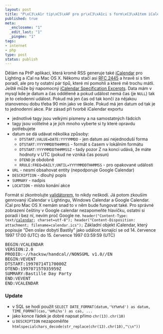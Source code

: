 ```yaml
--- 
layout: post
title: "P\xC3\xA1r tip\xC5\xAF pro pr\xC3\xA1ci s form\xC3\xA1tem iCalendar"
published: true
meta: 
  _encloseme: "1"
  _edit_last: "1"
  _pingme: "1"
tags: 
- internet
- php
type: post
status: publish
---
```

Dělám na PHP aplikaci, která kromě RSS generuje také <a href="http://cs.wikipedia.org/wiki/ICalendar">iCalendar</a> pro Lighting a iCal na Mac OS X. Někomu stačí asi <a href="http://tools.ietf.org/html/rfc2445">RFC 2445</a> a hravě si s tím poradí, ale pro ty ostatní pár tipů, které mi pomohli a které mě trochu mátli. Ještě může bý napomocný <a href="http://www.kanzaki.com/docs/ical/">iCalendar Specification Excerpts</a>.  Data mám v mysql kde je datum a čas odděleně a pokud událost nemá čas (je <code>NULL</code>) tak je to celodenní událost. Pokud má jen čas od tak končí za nějakou stanovenou dobu třeba 90 min jako ve škole. Pokud má jen datum od tak je to jednodenní akce.  Pár zásad při tvorbě iCalendar exportu
<ul>
	<li>jednotlivé tagy jsou velkými písmeny a na samostatných řádcích</li>
	<li>tagy jsou volitelné a je jich mnoho vyberte si ty které opravdu potřebujete</li>
	<li>datum se dá udávat několika způsoby:
<ul>
	<li><code>DTSTART;VALUE=DATE:YYYYMMDD</code> - jen datum asi nejednoduší forma</li>
	<li><code>DTSTART:YYYYMMDDTHHMMSS</code> - formát s časem v lokálním formátu</li>
	<li><code>DTSTART:YYYYMMDDTHHMMSSZ</code> - tady pozor Z na konci udává, že máte hodnoty v UTC (pokud ne vzniká čas posun)</li>
	<li><code>DTEND</code> je obdobně</li>
	<li><code>RRULE:FREQ=DAILY;UNTIL=YYYYMMDDTHHMMSS</code> - pro opakované události</li>
</ul>
</li>
	<li><code>URL</code> - nesmí obsahovat entity (nepodporuje Google Calendar)</li>
	<li><code>DESCRIPTION</code> - dlouhý popis</li>
	<li><code>SUMMARY</code> - nadpis</li>
	<li><code>LOCATION</code> - místo konání akce</li>
</ul>
Formát si zkontrolujte <a href="http://severinghaus.org/projects/icv/">validátorem</a>, to nikdy neškodí.  Já potom zkouším genrovaný iCalendar v Lightingu, Windows Calendar a Google Calendar. iCal pro Mac OS X nemám snad to v něm bude fungovat také.  Pro správné zobrazení češtiny v Google calendar nezapomeňte hlavičku, ostatní si poradí i bez ní, nevím proč Google ne. <code>header("Content-Type: text/<a href="http://www.dadsplan.com/">calendar</a>; charset=utf-8"); header("Content-Disposition: attachment; filename=calendar.ics");</code> Základní objekt iCalendar, který popisuje "Den oslav dobytí Bastily" jako událost konající se od 14. července 1997 17:00 (UTC) do 15. července 1997 03:59:59 (UTC)
<pre>BEGIN:VCALENDAR
VERSION:2.0
PRODID:-//hacksw/handcal//NONSGML v1.0//EN
BEGIN:VEVENT
DTSTART:19970714T170000Z
DTEND:19970715T035959Z
SUMMARY:Bastille Day Party
END:VEVENT
END:VCALENDAR</pre>
<h3>Update</h3>
<ul>
	<li>v SQL se hodí použít <code>SELECT DATE_FORMAT(datum,'%Y%m%d') as datum, TIME_FORMAT(cas,'%H%i%s') as cas, ...</code></li>
	<li>jako konce řádek je dobré napsat přímo <code>chr(13).chr(10)</code></li>
	<li>u <code>DESCRIPTION</code> nezapoměňte <code>htmlspecialchars_decode(str_replace(chr(13).chr(10),"\\n"))</code></li>
</ul>
